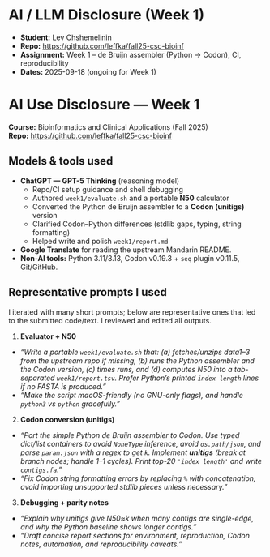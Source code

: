 # AI / LLM Disclosure (Week 1)

- **Student:** Lev Chshemelinin
- **Repo:** https://github.com/leffka/fall25-csc-bioinf
- **Assignment:** Week 1 – de Bruijn assembler (Python → Codon), CI, reproducibility
- **Dates:** 2025-09-18 (ongoing for Week 1)

# AI Use Disclosure — Week 1

**Course:** Bioinformatics and Clinical Applications (Fall 2025)  
**Repo:** https://github.com/leffka/fall25-csc-bioinf

## Models & tools used
- **ChatGPT — GPT-5 Thinking** (reasoning model)
  - Repo/CI setup guidance and shell debugging
  - Authored `week1/evaluate.sh` and a portable **N50** calculator
  - Converted the Python de Bruijn assembler to a **Codon (unitigs)** version
  - Clarified Codon–Python differences (stdlib gaps, typing, string formatting)
  - Helped write and polish `week1/report.md`
- **Google Translate** for reading the upstream Mandarin README.
- **Non-AI tools:** Python 3.11/3.13, Codon v0.19.3 + `seq` plugin v0.11.5, Git/GitHub.

## Representative prompts I used
I iterated with many short prompts; below are representative ones that led to the submitted code/text. I reviewed and edited all outputs.

1) **Evaluator + N50**
- *“Write a portable `week1/evaluate.sh` that: (a) fetches/unzips data1–3 from the upstream repo if missing, (b) runs the Python assembler and the Codon version, (c) times runs, and (d) computes N50 into a tab-separated `week1/report.tsv`. Prefer Python’s printed `index length` lines if no FASTA is produced.”*  
- *“Make the script macOS-friendly (no GNU-only flags), and handle `python3` vs `python` gracefully.”*

2) **Codon conversion (unitigs)**
- *“Port the simple Python de Bruijn assembler to Codon. Use typed dict/list containers to avoid `NoneType` inference, avoid `os.path/json`, and parse `param.json` with a regex to get `k`. Implement **unitigs** (break at branch nodes; handle 1–1 cycles). Print top-20 `'index length'` and write `contigs.fa`.”*  
- *“Fix Codon string formatting errors by replacing `%` with concatenation; avoid importing unsupported stdlib pieces unless necessary.”*

3) **Debugging + parity notes**
- *“Explain why unitigs give N50≈k when many contigs are single-edge, and why the Python baseline shows longer contigs.”*  
- *“Draft concise report sections for environment, reproduction, Codon notes, automation, and reproducibility caveats.”*

